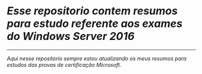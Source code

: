 # *Esse repositorio contem resumos para estudo referente aos exames do Windows Server 2016*

-------

*Aqui nesse repositorio sempre estou atualizando os meus resumos para estudos das provas de certificação Microsoft.*

